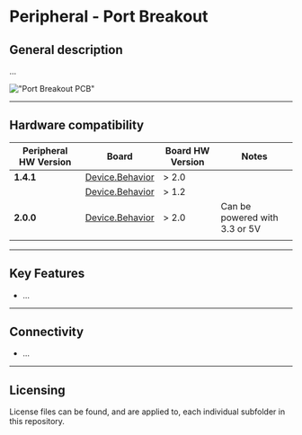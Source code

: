 # Peripheral - Port Breakout

## General description

...

!["Port Breakout PCB"](./portbreakout.png)

----

[//]: # (Tables can be generated using: https://www.tablesgenerator.com/markdown_tables)

## Hardware compatibility

| Peripheral HW Version 	| Board           	                                                | Board HW Version 	| Notes                            	|
|-----------------------	|-----------------	                                                |------------------	|----------------------------------	|
| **1.4.1**                 | [Device.Behavior](https://github.com/harp-tech/device.behavior) 	| > 2.0             |                                	|
|                       	| [Device.Behavior](https://github.com/harp-tech/device.behavior)   | > 1.2             |                                	|
| **2.0.0**                 | [Device.Behavior](https://github.com/harp-tech/device.behavior)   | > 2.0             | Can be powered with 3.3 or 5V 	|
|                       	|                 	                                                |                  	|                                  	|
----

## Key Features

- ...


----

## Connectivity

- ...


----

## Licensing

License files can be found, and are applied to, each individual subfolder in this repository.